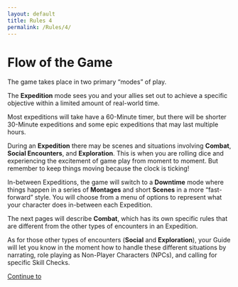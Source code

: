 ```yaml
---
layout: default
title: Rules 4
permalink: /Rules/4/
---
```

# Flow of the Game
The game takes place in two primary “modes” of play.

The **Expedition** mode sees you and your allies set out to achieve a specific objective within a limited amount of real-world time. 

Most expeditions will take have a 60-Minute timer, but there will be shorter 30-Minute expeditions and some epic expeditions that may last multiple hours.

During an **Expedition** there may be scenes and situations involving **Combat**, **Social Encounters**, and **Exploration**. This is when you are rolling dice and experiencing the excitement of game play from moment to moment. But remember to keep things moving because the clock is ticking!

In-between Expeditions, the game will switch to a **Downtime** mode where things happen in a series of **Montages** and short **Scenes** in a more “fast-forward” style. You will choose from a menu of options to represent what your character does in-between each Expedition.

The next pages will describe **Combat**, which has its own specific rules that are different from the other types of encounters in an Expedition.

As for those other types of encounters (**Social** and **Exploration**), your Guide will let you know in the moment how to handle these different situations by narrating, role playing as Non-Player Characters (NPCs), and calling for specific Skill Checks.

[Continue to ]({{site.baseurl}}/Rules/5/) 